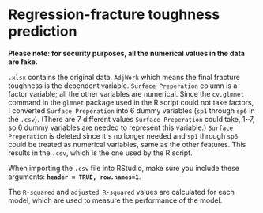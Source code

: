 # Regression-fracture toughness prediction

**Please note: for security purposes, all the numerical values in the data are fake.** 

`.xlsx` contains the original data. `AdjWork` which means the final fracture toughness is the dependent variable. 
`Surface Preperation` column is a factor variable; all the other variables are numerical. 
Since the `cv.glmnet` command in the `glmnet` package used in the R script could not take factors, I converted `Surface Preperation` into 6 dummy variables (`sp1` through `sp6` in the `.csv`). (There are 7 different values `Surface Preperation` could take, 1~7, so 6 dummy variables are needed to represent this variable.)
`Surface Preperation` is deleted since it's no longer needed and `sp1` through `sp6` could be treated as numerical variables, same as the other features. 
This results in the `.csv`, which is the one used by the R script. 

When importing the `.csv` file into RStudio, make sure you include these arguments:
**`header = TRUE, row.names=1`**.

The `R-squared` and `adjusted R-squared` values are calculated for each model, which are used to measure the performance of the model. 


